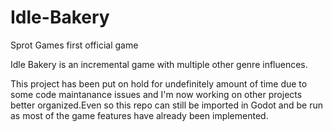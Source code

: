 # Idle-Bakery
Sprot Games first official game

Idle Bakery is an incremental game with multiple other genre influences.

This project has been put on hold for undefinitely amount of time due to some code maintanance issues and I'm now working on other projects better organized.Even so this repo
can still be imported in Godot and be run as most of the game features have already been implemented.
